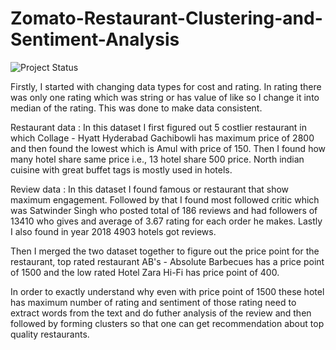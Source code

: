# Zomato-Restaurant-Clustering-and-Sentiment-Analysis
![Project Status](https://img.shields.io/badge/status-in_progress-yellow)



Firstly, I started with changing data types for cost and rating. In rating there was only one rating which was string or has value of like so I change it into median of the rating. This was done to make data consistent.

Restaurant data : In this dataset I first figured out 5 costlier restaurant in which Collage - Hyatt Hyderabad Gachibowli	has maximum price of 2800 and then found the lowest which is Amul	 with price of 150. Then I found how many hotel share same price i.e., 13 hotel share 500 price. North indian cuisine with great buffet tags is mostly used in hotels.

Review data : In this dataset I found famous or restaurant that show maximum engagement. Followed by that I found most followed critic which was Satwinder Singh who posted total of 186 reviews and had followers of	13410 who gives and average of 3.67 rating for each order he makes. Lastly I also found in year 2018 4903 hotels got reviews. 

Then I merged the two dataset together to figure out the price point for the restaurant, top rated restaurant AB's - Absolute Barbecues has a price point of 1500 and the low rated Hotel Zara Hi-Fi has price point of 400.

In order to exactly understand why even with price point of 1500 these hotel has maximum number of rating and sentiment of those rating need to extract words from the text and do  futher analysis of the review and then followed by forming clusters so that one can get recommendation about top quality restaurants.
